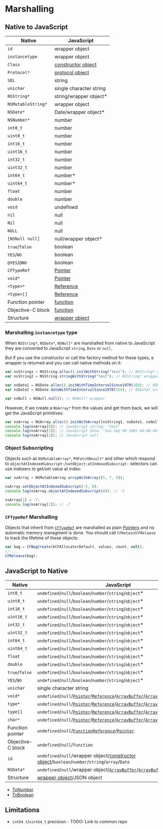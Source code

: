 # Marshalling

## Native to JavaScript
| Native             | JavaScript                                  |
| ------             | ----------                                  |
| `id`               | wrapper object                              |
| `instancetype`     | wrapper object                              |
| `Class`            | [constructor object](types/ObjC-Classes.md) |
| `Protocol*`        | [protocol object](types/ObjC-Protocols.md)  |
| `SEL`              | string                                      |
| `unichar`          | single character string                     |
| `NSString*`        | string/wrapper object*                      |
| `NSMutableString*` | wrapper object                              |
| `NSDate*`          | Date/wrapper object*                        |
| `NSNumber*`        | number                                      |
| `int8_t`           | number                                      |
| `uint8_t`          | number                                      |
| `int16_t`          | number                                      |
| `uint16_t`         | number                                      |
| `int32_t`          | number                                      |
| `uint32_t`         | number                                      |
| `int64_t`          | number*                                     |
| `uint64_t`         | number*                                     |
| `float`            | number                                      |
| `double`           | number                                      |
| `void`             | undefined                                   |
| `nil`              | null                                        |
| `Nil`              | null                                        |
| `NULL`             | null                                        |
| `[NSNull null]`    | null/wrapper object*                        |
| `true`/`false`     | boolean                                     |
| `YES`/`NO`         | boolean                                     |
| `@YES`/`@NO`       | boolean                                     |
| `CFTypeRef`        | [Pointer](types/C-Pointers.md)              |
| `void*`            | [Pointer](types/C-Pointers.md)              |
| `<type>*`          | [Reference](Interop.md)                     |
| `<type>[]`         | [Reference](Interop.md)                     |
| Function pointer   | [function](types/C-Function-Pointers.md)    |
| Objective-C block  | [function](types/ObjC-Blocks)               |
| Structure          | [wrapper object](types/C-Structures.md)     |

### Marshalling `instancetype` type
When `NSString*`, `NSDate*`, `NSNull*` are marshalled from native to JavaScript they are converted to JavaScript `string`, `Date` or `null`.

But if you use the constructor or call the factory method for these types, a wrapper is returned and you can call native methods on it:

```javascript
var nsString1 = NSString.alloc().initWithString("test"); // NSString* wrapper
var nsString2 = NSString.stringWithString("test"); // NSString* wrapper

var nsDate1 = NSDate.alloc().initWithTimeIntervalSince1970(1E9); // NSDate* wrapper
var nsDate2 = NSDate.dateWithTimeIntervalSince1970(1E9); // NSDate* wrapper

var nsNull = NSNull.null(); // NSNull* wrapper
```

However, if we create a `NSArray*` from the values and get them back, we will get the JavaScript primitives:
```javascript
var nsArray = NSArray.alloc().initWithArray([nsString1, nsDate1, nsNull]);
console.log(nsArray[0]); // JavaScript string: "test"
console.log(nsArray[1]); // JavaScript date: "Sun Sep 09 2001 04:46:40 GMT+0300 (EEST)"
console.log(nsArray[2]); // JavaScript null
```

### Object Subscripting
Objects such as `NSMutableArray*`, `PHFetchResult*` and other which respond to `objectAtIndexedSubscript:`/`setObject:atIndexedSubscript:` selectors can use indexers to get/set value at index:

```javascript
var nsArray = NSMutableArray.arrayWithArray([5, 7, 9]);

nsArray.setObjectAtIndexedSubscript(-5, 0);
console.log(nsArray.objectAtIndexedSubscript(0)); // -5

nsArray[1] = -7;
console.log(nsArray[1]); // -7
```

### `CFTypeRef` Marshalling
Objects that inherit from [`CFTypeRef`](https://developer.apple.com/library/ios/documentation/CoreFoundation/Reference/CFTypeRef/index.html) are marshalled as plain [Pointers](types/C-Pointers.md) and no automatic memory managment is done. You should call `CFRetain`/`CFRelease` to track the lifetime of these objects:

```javascript
var bag = CFBagCreate(kCFAllocatorDefault, values, count, null);
// ...
CFRelease(bag);
```

## JavaScript to Native
| Native            | JavaScript                                                                                                                                                                                                                                                                                          |
| ------            | ----------                                                                                                                                                                                                                                                                                          |
| `int8_t`          | `undefined`/`null`/`boolean`/`number`/`string`/`object`*                                                                                                                                                                                                                                       |
| `uint8_t`         | `undefined`/`null`/`boolean`/`number`/`string`/`object`*                                                                                                                                                                                                                                       |
| `int16_t`         | `undefined`/`null`/`boolean`/`number`/`string`/`object`*                                                                                                                                                                                                                                       |
| `uint16_t`        | `undefined`/`null`/`boolean`/`number`/`string`/`object`*                                                                                                                                                                                                                                       |
| `int32_t`         | `undefined`/`null`/`boolean`/`number`/`string`/`object`*                                                                                                                                                                                                                                       |
| `uint32_t`        | `undefined`/`null`/`boolean`/`number`/`string`/`object`*                                                                                                                                                                                                                                       |
| `int64_t`         | `undefined`/`null`/`boolean`/`number`/`string`/`object`*                                                                                                                                                                                                                                       |
| `uint64_t`        | `undefined`/`null`/`boolean`/`number`/`string`/`object`*                                                                                                                                                                                                                                       |
| `float`           | `undefined`/`null`/`boolean`/`number`/`string`/`object`*                                                                                                                                                                                                                                       |
| `double`          | `undefined`/`null`/`boolean`/`number`/`string`/`object`*                                                                                                                                                                                                                                       |
| `true`/`false`    | `undefined`/`null`/`boolean`/`number`/`string`/`object`*                                                                                                                                                                                                                                       |
| `YES`/`NO`        | `undefined`/`null`/`boolean`/`number`/`string`/`object`*                                                                                                                                                                                                                                       |
| `unichar`         | single character string                                                                                                                                                                                                                                                                             |
| `void*`           | `undefined`/`null`/[`Pointer`](types/C-Pointers.md)/[`Reference`](types/C-Pointers.md)/[`ArrayBuffer`](https://developer.mozilla.org/en-US/docs/Web/JavaScript/Reference/Global_Objects/ArrayBuffer)/[`ArrayBufferView`](https://developer.mozilla.org/en-US/docs/Web/API/ArrayBufferView)          |
| `type*`           | `undefined`/`null`/[`Pointer`](types/C-Pointers.md)/[`Reference`](types/C-Pointers.md)/[`ArrayBuffer`](https://developer.mozilla.org/en-US/docs/Web/JavaScript/Reference/Global_Objects/ArrayBuffer)/[`ArrayBufferView`](https://developer.mozilla.org/en-US/docs/Web/API/ArrayBufferView)          |
| `type[]`          | `undefined`/`null`/[`Pointer`](types/C-Pointers.md)/[`Reference`](types/C-Pointers.md)/[`ArrayBuffer`](https://developer.mozilla.org/en-US/docs/Web/JavaScript/Reference/Global_Objects/ArrayBuffer)/[`ArrayBufferView`](https://developer.mozilla.org/en-US/docs/Web/API/ArrayBufferView)          |
| `char*`           | `undefined`/`null`/[`Pointer`](types/C-Pointers.md)/[`Reference`](types/C-Pointers.md)/[`ArrayBuffer`](https://developer.mozilla.org/en-US/docs/Web/JavaScript/Reference/Global_Objects/ArrayBuffer)/[`ArrayBufferView`](https://developer.mozilla.org/en-US/docs/Web/API/ArrayBufferView)/`string` |
| Function pointer  | `undefined`/`null`/[`FunctionReference`](types/C-Function-Pointers.md)/[`Pointer`](types/C-Pointers.md)                                                                                                                                                                                             |
| Objective-C block | `undefined`/`null`/`function`                                                                                                                                                                                                                                                                       |
| `id`              | `undefined`/`null`/wrapper object/[constructor object](types/ObjC-Classes.md)/`boolean`/`number`/`string`/`array`/`Date`                                                                                                                                                                            |
| `NSData*`         | `undefined`/`null`/wrapper object/[`ArrayBuffer`](https://developer.mozilla.org/en-US/docs/Web/JavaScript/Reference/Global_Objects/ArrayBuffer)/[`ArrayBufferView`](https://developer.mozilla.org/en-US/docs/Web/API/ArrayBufferView)                                                               |
| Structure         | [wrapper object](types/C-Structures.md)/JSON object                                                                                                                                                                                                                                                 |

 * [ToNumber](http://ecma262-5.com/ELS5_HTML.htm#Section_9.3)
 * [ToBoolean](http://ecma262-5.com/ELS5_HTML.htm#Section_9.2)


## Limitations

 * `int64_t`/`uint64_t` precision - TODO: Link to common repo

